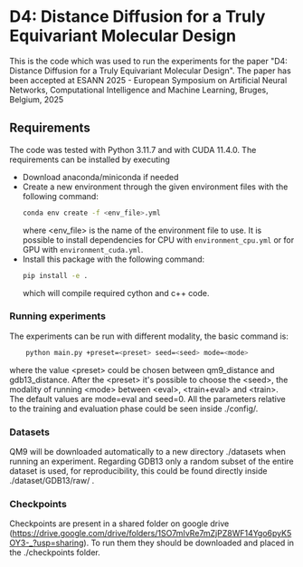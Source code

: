 # D4: Distance Diffusion for a Truly Equivariant Molecular Design

This is the code which was used to run the experiments for the paper "D4: Distance Diffusion for a Truly Equivariant Molecular Design". The paper has been accepted at ESANN 2025 - European Symposium on Artificial Neural Networks, Computational Intelligence and Machine Learning, Bruges, Belgium, 2025

## Requirements

The code was tested with Python 3.11.7 and with CUDA 11.4.0. The requirements can be installed by executing 
- Download anaconda/miniconda if needed
- Create a new environment through the given environment files with the following command:
    ```bash
    conda env create -f <env_file>.yml
    ```
    where \<env_file\> is the name of the environment file to use. It is possible to install dependencies for CPU with `environment_cpu.yml` or for GPU with `environment_cuda.yml`.
- Install this package with the following command:
    ```bash
    pip install -e .
    ```
    which will compile required cython and c++ code.

### Running experiments

The experiments can be run with different modality, the basic command is:
```bash
    python main.py +preset=<preset> seed=<seed> mode=<mode>
```
where the value \<preset\> could be chosen between qm9_distance and gdb13_distance.
After the \<preset\> it's possible to choose the \<seed\>, the modality of running \<mode\> between \<eval\>, \<train+eval\> and \<train\>. The default values are mode=eval and seed=0.
All the parameters relative to the training and evaluation phase could be seen inside ./config/.

### Datasets

QM9 will be downloaded automatically to a new directory ./datasets when running an experiment. 
Regarding GDB13 only a random subset of the entire dataset is used, for reproducibility, this could be found directly inside ./dataset/GDB13/raw/ .

### Checkpoints

Checkpoints are present in a shared folder on google drive (https://drive.google.com/drive/folders/1SO7mIvRe7mZjPZ8WF14Ygo6pyK5OY3-_?usp=sharing). To run them they should be downloaded and 
placed in the ./checkpoints folder.
